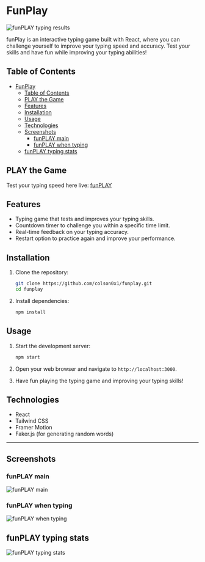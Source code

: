 # FunPlay

![funPLAY typing results](https://i.imgur.com/Amr7TdH.png)

funPlay is an interactive typing game built with React, where you can challenge yourself to improve your typing speed and accuracy. Test your skills and have fun while improving your typing abilities!

## Table of Contents

- [FunPlay](#funplay)
  - [Table of Contents](#table-of-contents)
  - [PLAY the Game](#play-the-game)
  - [Features](#features)
  - [Installation](#installation)
  - [Usage](#usage)
  - [Technologies](#technologies)
  - [Screenshots](#screenshots)
    - [funPLAY main](#funplay-main)
    - [funPLAY when typing](#funplay-when-typing)
  - [funPLAY typing stats](#funplay-typing-stats)

## PLAY the Game

Test your typing speed here live: [funPLAY](https://funplayyy.netlify.app/)

## Features

- Typing game that tests and improves your typing skills.
- Countdown timer to challenge you within a specific time limit.
- Real-time feedback on your typing accuracy.
- Restart option to practice again and improve your performance.

## Installation

1. Clone the repository:
   ```bash
   git clone https://github.com/colson0x1/funplay.git
   cd funplay
   ```

2. Install dependencies:
   ```bash
   npm install
   ```

## Usage

1. Start the development server:
   ```bash
   npm start
   ```

2. Open your web browser and navigate to `http://localhost:3000`.

3. Have fun playing the typing game and improving your typing skills!

## Technologies

- React
- Tailwind CSS
- Framer Motion
- Faker.js (for generating random words)

---

## Screenshots

### funPLAY main
![funPLAY main](https://i.imgur.com/8ZgJbeR.png)

### funPLAY when typing
![funPLAY when typing](https://i.imgur.com/HOF1lR9.png)

## funPLAY typing stats
![funPLAY typing stats](https://i.imgur.com/Amr7TdH.png)